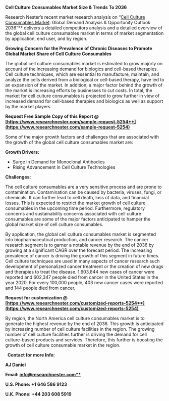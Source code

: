 ﻿**Cell Culture Consumables Market Size & Trends To 2036**

Research Nester’s recent market research analysis on “[Cell Culture Consumables Market](https://www.researchnester.com/reports/cell-culture-consumable-market/5254): Global Demand Analysis & Opportunity Outlook 2036”** delivers a detailed competitors analysis and a detailed overview of the global cell culture consumables market in terms of market segmentation by application, end user, and by region. 

**Growing Concern for the Prevalence of Chronic Diseases to Promote Global Market Share of Cell Culture Consumables**

The global cell culture consumables market is estimated to grow majorly on account of the increasing demand for biologics and cell-based therapies. Cell culture techniques, which are essential to manufacture, maintain, and analyze the cells derived from a biological or cell-based therapy, have led to an expansion of the market. In addition, a major factor behind the growth of the market is increasing efforts by businesses to cut costs. In total, the market for cell culture consumables is projected to grow further in view of increased demand for cell-based therapies and biologics as well as support by the market players.

**Request Free Sample Copy of this Report @ [https://www.researchnester.com/sample-request-5254**](https://www.researchnester.com/sample-request-5254)**

Some of the major growth factors and challenges that are associated with the growth of the global cell culture consumables market are:

**Growth Drivers:**

- Surge in Demand for Monoclonal Antibodies
- Rising Advancement in Cell Culture Technologies 

**Challenges:**

The cell culture consumables are a very sensitive process and are prone to contamination. Contamination can be caused by bacteria, viruses, fungi, or chemicals. It can further lead to cell death, loss of data, and financial losses. This is expected to restrict the market growth of cell culture consumables in the upcoming time period. Furthermore, regulatory concerns and sustainability concerns associated with cell culture consumables are some of the major factors anticipated to hamper the global market size of cell culture consumables.

By application, the global cell culture consumables market is segmented into biopharmaceutical production, and cancer research. The cancer research segment is to garner a notable revenue by the end of 2036 by growing at a significant CAGR over the forecast period. The increasing prevalence of cancer is driving the growth of this segment in future times. Cell culture techniques are used in many aspects of cancer research such development of personalized cancer treatment or the creation of new drugs and therapies to treat the disease. 1,603,844 new cases of cancer were reported and 602,347 people died from cancer in the United States in the year 2020. For every 100,000 people, 403 new cancer cases were reported and 144 people died from cancer.

**Request for customization @ [https://www.researchnester.com/customized-reports-5254**](https://www.researchnester.com/customized-reports-5254)**

By region, the North America cell culture consumables market is to generate the highest revenue by the end of 2036. This growth is anticipated by increasing number of cell culture facilities in the region. The growing number of cell culture facilities further is driving the demand for cell culture-based products and services. Therefore, this further is boosting the growth of cell culture consumable market in the region. 

` `**Contact for more Info:**

**AJ Daniel**

**Email: [info@researchnester.com**](mailto:info@researchnester.com)**

**U.S. Phone: +1 646 586 9123** 

**U.K. Phone: +44 203 608 5919**
